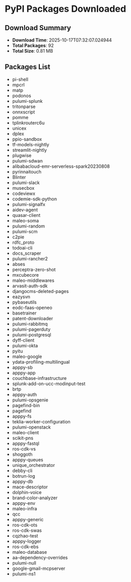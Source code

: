 # PyPI Packages Downloaded

## Download Summary
- **Download Time**: 2025-10-17T07:32:07.024944
- **Total Packages**: 92
- **Total Size**: 0.81 MB

## Packages List
- pi-shell
- mpcrl
- matp
- podonos
- pulumi-splunk
- tritonparse
- onnxscript
- pomme
- tplinkrouterc6u
- unicex
- dplex
- ppio-sandbox
- tf-models-nightly
- streamlit-nightly
- plugwise
- pulumi-sdwan
- alibabacloud-emr-serverless-spark20230808
- pyrinnaitouch
- Blinter
- pulumi-slack
- musecbox
- codeviewx
- codemie-sdk-python
- pulumi-signalfx
- aidev-agent
- quasar-client
- maleo-soma
- pulumi-random
- pulumi-scm
- c2pie
- rdfc_proto
- todoai-cli
- docs_scraper
- pulumi-rancher2
- abses
- perceptra-zero-shot
- mxcubecore
- maleo-middlewares
- arvasit-auth-sdk
- djangocms-deleted-pages
- eazysvn
- pybaseutils
- eodc-faas-openeo
- basetrainer
- patent-downloader
- pulumi-rabbitmq
- pulumi-pagerduty
- pulumi-postgresql
- dyff-client
- pulumi-okta
- pyitu
- maleo-google
- ydata-profiling-multilingual
- apppy-sb
- apppy-app
- couchbase-infrastructure
- splunk-add-on-ucc-modinput-test
- brtp
- apppy-auth
- pulumi-opsgenie
- pagefind-bin
- pagefind
- apppy-fs
- teklia-worker-configuration
- pulumi-openstack
- maleo-client
- scikit-pns
- apppy-fastql
- ros-cdk-vs
- shoggoth
- apppy-queues
- unique_orchestrator
- debby-cli
- botrun-log
- apppy-db
- mace-descriptor
- dolphin-voice
- brand-color-analyzer
- apppy-env
- maleo-infra
- qcc
- apppy-generic
- ros-cdk-ots
- ros-cdk-swas
- cqzhao-test
- apppy-logger
- ros-cdk-ebs
- maleo-database
- aa-dependency-overrides
- pulumi-null
- google-gmail-mcpserver
- pulumi-ns1
